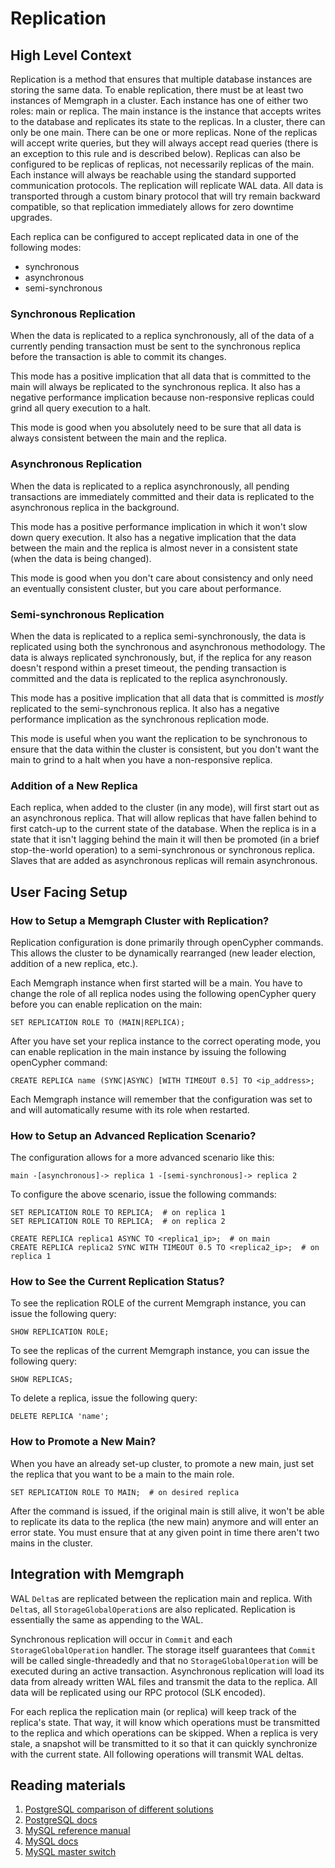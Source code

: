 # Replication

## High Level Context

Replication is a method that ensures that multiple database instances are
storing the same data. To enable replication, there must be at least two
instances of Memgraph in a cluster. Each instance has one of either two roles:
main or replica. The main instance is the instance that accepts writes to the
database and replicates its state to the replicas. In a cluster, there can only
be one main. There can be one or more replicas. None of the replicas will accept
write queries, but they will always accept read queries (there is an exception
to this rule and is described below). Replicas can also be configured to be
replicas of replicas, not necessarily replicas of the main. Each instance will
always be reachable using the standard supported communication protocols. The
replication will replicate WAL data. All data is transported through a custom
binary protocol that will try remain backward compatible, so that replication
immediately allows for zero downtime upgrades.

Each replica can be configured to accept replicated data in one of the following
modes:
 - synchronous
 - asynchronous
 - semi-synchronous

### Synchronous Replication

When the data is replicated to a replica synchronously, all of the data of a
currently pending transaction must be sent to the synchronous replica before the
transaction is able to commit its changes.

This mode has a positive implication that all data that is committed to the
main will always be replicated to the synchronous replica. It also has a
negative performance implication because non-responsive replicas could grind all
query execution to a halt.

This mode is good when you absolutely need to be sure that all data is always
consistent between the main and the replica.

### Asynchronous Replication

When the data is replicated to a replica asynchronously, all pending
transactions are immediately committed and their data is replicated to the
asynchronous replica in the background.

This mode has a positive performance implication in which it won't slow down
query execution. It also has a negative implication that the data between the
main and the replica is almost never in a consistent state (when the data is
being changed).

This mode is good when you don't care about consistency and only need an
eventually consistent cluster, but you care about performance.

### Semi-synchronous Replication

When the data is replicated to a replica semi-synchronously, the data is
replicated using both the synchronous and asynchronous methodology. The data is
always replicated synchronously, but, if the replica for any reason doesn't
respond within a preset timeout, the pending transaction is committed and the
data is replicated to the replica asynchronously.

This mode has a positive implication that all data that is committed is
*mostly* replicated to the semi-synchronous replica. It also has a negative
performance implication as the synchronous replication mode.

This mode is useful when you want the replication to be synchronous to ensure
that the data within the cluster is consistent, but you don't want the main
to grind to a halt when you have a non-responsive replica.

### Addition of a New Replica

Each replica, when added to the cluster (in any mode), will first start out as
an asynchronous replica. That will allow replicas that have fallen behind to
first catch-up to the current state of the database. When the replica is in a
state that it isn't lagging behind the main it will then be promoted (in a brief
stop-the-world operation) to a semi-synchronous or synchronous replica. Slaves
that are added as asynchronous replicas will remain asynchronous.

## User Facing Setup

### How to Setup a Memgraph Cluster with Replication?

Replication configuration is done primarily through openCypher commands. This
allows the cluster to be dynamically rearranged (new leader election, addition
of a new replica, etc.).

Each Memgraph instance when first started will be a main. You have to change
the role of all replica nodes using the following openCypher query before you
can enable replication on the main:

```plaintext
SET REPLICATION ROLE TO (MAIN|REPLICA);
```

After you have set your replica instance to the correct operating mode, you can
enable replication in the main instance by issuing the following openCypher
command:
```plaintext
CREATE REPLICA name (SYNC|ASYNC) [WITH TIMEOUT 0.5] TO <ip_address>;
```

Each Memgraph instance will remember that the configuration was set to and will
automatically resume with its role when restarted.

### How to Setup an Advanced Replication Scenario?

The configuration allows for a more advanced scenario like this:
```plaintext
main -[asynchronous]-> replica 1 -[semi-synchronous]-> replica 2
```

To configure the above scenario, issue the following commands:
```plaintext
SET REPLICATION ROLE TO REPLICA;  # on replica 1
SET REPLICATION ROLE TO REPLICA;  # on replica 2

CREATE REPLICA replica1 ASYNC TO <replica1_ip>;  # on main
CREATE REPLICA replica2 SYNC WITH TIMEOUT 0.5 TO <replica2_ip>;  # on replica 1
```

### How to See the Current Replication Status?

To see the replication ROLE of the current Memgraph instance, you can issue the
following query:

```plaintext
SHOW REPLICATION ROLE;
```

To see the replicas of the current Memgraph instance, you can issue the
following query:

```plaintext
SHOW REPLICAS;
```

To delete a replica, issue the following query:

```plaintext
DELETE REPLICA 'name';
```

### How to Promote a New Main?

When you have an already set-up cluster, to promote a new main, just set the
replica that you want to be a main to the main role.

```plaintext
SET REPLICATION ROLE TO MAIN;  # on desired replica
```

After the command is issued, if the original main is still alive, it won't be
able to replicate its data to the replica (the new main) anymore and will enter
an error state. You must ensure that at any given point in time there aren't
two mains in the cluster.

## Integration with Memgraph

WAL `Delta`s are replicated between the replication main and replica. With
`Delta`s, all `StorageGlobalOperation`s are also replicated. Replication is
essentially the same as appending to the WAL.

Synchronous replication will occur in `Commit` and each
`StorageGlobalOperation` handler. The storage itself guarantees that `Commit`
will be called single-threadedly and that no `StorageGlobalOperation` will be
executed during an active transaction. Asynchronous replication will load its
data from already written WAL files and transmit the data to the replica. All
data will be replicated using our RPC protocol (SLK encoded).

For each replica the replication main (or replica) will keep track of the
replica's state. That way, it will know which operations must be transmitted to
the replica and which operations can be skipped. When a replica is very stale,
a snapshot will be transmitted to it so that it can quickly synchronize with
the current state. All following operations will transmit WAL deltas.

## Reading materials

1. [PostgreSQL comparison of different solutions](https://www.postgresql.org/docs/12/different-replication-solutions.html)
2. [PostgreSQL docs](https://www.postgresql.org/docs/12/runtime-config-replication.html)
3. [MySQL reference manual](https://dev.mysql.com/doc/refman/8.0/en/replication.html)
4. [MySQL docs](https://dev.mysql.com/doc/refman/8.0/en/replication-setup-slaves.html)
5. [MySQL master switch](https://dev.mysql.com/doc/refman/8.0/en/replication-solutions-switch.html)
